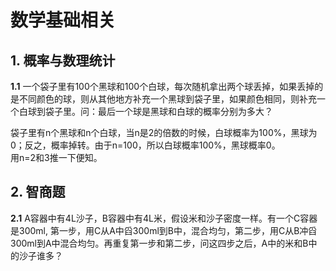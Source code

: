 # 数学基础相关
## 1. 概率与数理统计
**1.1** 一个袋子里有100个黑球和100个白球，每次随机拿出两个球丢掉，如果丢掉的是不同颜色的球，则从其他地方补充一个黑球到袋子里，如果颜色相同，则补充一个白球到袋子里。问：最后一个球是黑球和白球的概率分别为多大？

袋子里有n个黑球和n个白球，当n是2的倍数的时候，白球概率为100%，黑球为0；反之，概率掉转。由于n=100，所以白球概率100%，黑球概率0。  
用n=2和3推一下便知。

## 2. 智商题
**2.1** A容器中有4L沙子，B容器中有4L米，假设米和沙子密度一样。有一个C容器是300ml, 第一步，用C从A中舀300ml到B中，混合均匀，第二步，用C从B冲舀300ml到A中混合均匀。再重复第一步和第二步，问这四步之后，A中的米和B中的沙子谁多？
